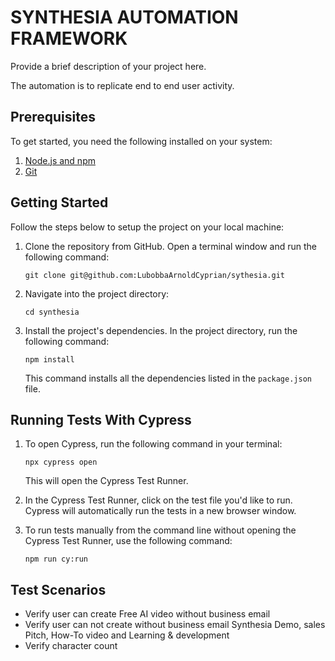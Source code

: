 # SYNTHESIA AUTOMATION FRAMEWORK

Provide a brief description of your project here.

The automation is to replicate end to end user activity. 

## Prerequisites

To get started, you need the following installed on your system:

1. [Node.js and npm](https://nodejs.org/en/download/)
2. [Git](https://git-scm.com/downloads)

## Getting Started

Follow the steps below to setup the project on your local machine:

1. Clone the repository from GitHub. Open a terminal window and run the following command:
    ```
    git clone git@github.com:LubobbaArnoldCyprian/sythesia.git
    ```

2. Navigate into the project directory:
    ```
    cd synthesia
    ```
3. Install the project's dependencies. In the project directory, run the following command:
    ```
    npm install
    ```
    This command installs all the dependencies listed in the `package.json` file.

## Running Tests With Cypress

1. To open Cypress, run the following command in your terminal:
    ```
    npx cypress open
    ```
    This will open the Cypress Test Runner.

2. In the Cypress Test Runner, click on the test file you'd like to run. Cypress will automatically run the tests in a new browser window.

3. To run tests manually from the command line without opening the Cypress Test Runner, use the following command:
    ```
    npm run cy:run  
    ```

## Test Scenarios

- Verify user can create Free AI video without business email
- Verify user can not create without business email Synthesia Demo, sales Pitch, How-To video and Learning & development
- Verify character count

